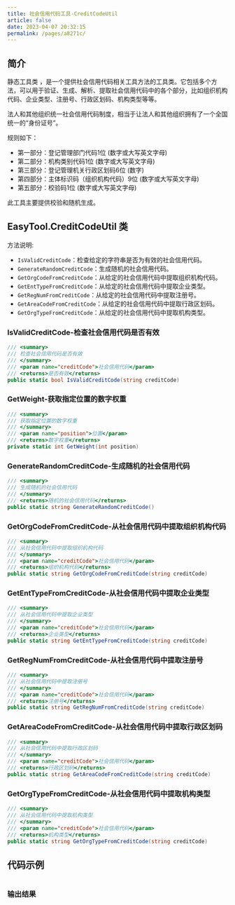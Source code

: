 ```yaml
---
title: 社会信用代码工具-CreditCodeUtil
article: false
date: 2023-04-07 20:32:15
permalink: /pages/a8271c/
---
```


## 简介

静态工具类 <Badge text="CreditCodeUtil"/>，是一个提供社会信用代码相关工具方法的工具类。它包括多个方法，可以用于验证、生成、解析、提取社会信用代码中的各个部分，比如组织机构代码、企业类型、注册号、行政区划码、机构类型等等。

法人和其他组织统一社会信用代码制度，相当于让法人和其他组织拥有了一个全国统一的“身份证号”。

规则如下：

- 第一部分：登记管理部门代码1位 (数字或大写英文字母)
- 第二部分：机构类别代码1位 (数字或大写英文字母)
- 第三部分：登记管理机关行政区划码6位 (数字)
- 第四部分：主体标识码（组织机构代码）9位 (数字或大写英文字母)
- 第五部分：校验码1位 (数字或大写英文字母)

此工具主要提供校验和随机生成。

## EasyTool.CreditCodeUtil 类

方法说明:

- `IsValidCreditCode`：检查给定的字符串是否为有效的社会信用代码。
- `GenerateRandomCreditCode`：生成随机的社会信用代码。
- `GetOrgCodeFromCreditCode`：从给定的社会信用代码中提取组织机构代码。
- `GetEntTypeFromCreditCode`：从给定的社会信用代码中提取企业类型。
- `GetRegNumFromCreditCode`：从给定的社会信用代码中提取注册号。
- `GetAreaCodeFromCreditCode`：从给定的社会信用代码中提取行政区划码。
- `GetOrgTypeFromCreditCode`：从给定的社会信用代码中提取机构类型。

### IsValidCreditCode-检查社会信用代码是否有效

```csharp
/// <summary>
/// 检查社会信用代码是否有效
/// </summary>
/// <param name="creditCode">社会信用代码</param>
/// <returns>是否有效</returns>
public static bool IsValidCreditCode(string creditCode)
```

### GetWeight-获取指定位置的数字权重

```csharp
/// <summary>
/// 获取指定位置的数字权重
/// </summary>
/// <param name="position">位置</param>
/// <returns>数字权重</returns>
private static int GetWeight(int position)
```

### GenerateRandomCreditCode-生成随机的社会信用代码

```csharp
/// <summary>
/// 生成随机的社会信用代码
/// </summary>
/// <returns>随机的社会信用代码</returns>
public static string GenerateRandomCreditCode()
```

### GetOrgCodeFromCreditCode-从社会信用代码中提取组织机构代码

```csharp
/// <summary>
/// 从社会信用代码中提取组织机构代码
/// </summary>
/// <param name="creditCode">社会信用代码</param>
/// <returns>组织机构代码</returns>
public static string GetOrgCodeFromCreditCode(string creditCode)
```

### GetEntTypeFromCreditCode-从社会信用代码中提取企业类型

```csharp
/// <summary>
/// 从社会信用代码中提取企业类型
/// </summary>
/// <param name="creditCode">社会信用代码</param>
/// <returns>企业类型</returns>
public static string GetEntTypeFromCreditCode(string creditCode)
```

### GetRegNumFromCreditCode-从社会信用代码中提取注册号

```csharp
/// <summary>
/// 从社会信用代码中提取注册号
/// </summary>
/// <param name="creditCode">社会信用代码</param>
/// <returns>注册号</returns>
public static string GetRegNumFromCreditCode(string creditCode)
```

### GetAreaCodeFromCreditCode-从社会信用代码中提取行政区划码

```csharp
/// <summary>
/// 从社会信用代码中提取行政区划码
/// </summary>
/// <param name="creditCode">社会信用代码</param>
/// <returns>行政区划码</returns>
public static string GetAreaCodeFromCreditCode(string creditCode)
```

### GetOrgTypeFromCreditCode-从社会信用代码中提取机构类型

```csharp
/// <summary>
/// 从社会信用代码中提取机构类型
/// </summary>
/// <param name="creditCode">社会信用代码</param>
/// <returns>机构类型</returns>
public static string GetOrgTypeFromCreditCode(string creditCode)
```

## 代码示例

```csharp

```

### 输出结果

```

```